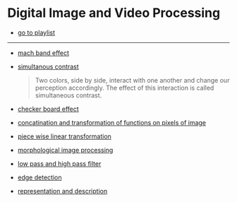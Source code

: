 # Digital Image and Video Processing

- [go to playlist]()

---

- [mach band effect](http://www.markschenk.com/various/machband.html)
- [simultanous contrast]()
	> Two colors, side by side, interact with one another and change our perception accordingly. The effect of this interaction is called simultaneous contrast.

- [checker board effect](http://www.inf.ufsc.br/~aldo.vw/visao/khoros/html-dip/c2/s10/front-page.html#:~:text=This%20effect%20is%20observed%20by,to%20fill%20the%20display%20area.)
- [concatination and transformation of functions on pixels of image](https://www.javatpoint.com/computer-graphics-composite-transformation)
- [piece wise linear  transformation](https://www.geeksforgeeks.org/piece-wise-linear-transformation/#:~:text=Piece%2Dwise%20Linear%20Transformation%20is,original%20for%20a%20specific%20application.)
- [morphological image processing](https://towardsdatascience.com/understanding-morphological-image-processing-and-its-operations-7bcf1ed11756)
- [low pass and high pass filter](https://www.javatpoint.com/dip-high-pass-vs-low-pass-filters)
- [edge detection](https://www.javatpoint.com/dip-concept-of-edge-detection)
- [representation and description](https://www.ece.mcmaster.ca/~shirani/ip12/chapter11.pdf)